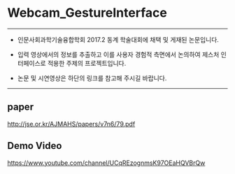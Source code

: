 # Webcam_GestureInterface

----------------------------------------

- 인문사회과학기술융합학회 2017.2 동계 학술대회에 채택 및 게재된 논문입니다.

- 입력 영상에서의 정보를 추출하고 이를 사용자 경험적 측면에서 논의하여 제스처 인터페이스로 적용한 주제의 프로젝트입니다.

- 논문 및 시연영상은 하단의 링크를 참고해 주시길 바랍니다.


----------------------------------------

## paper

http://jse.or.kr/AJMAHS/papers/v7n6/79.pdf

## Demo Video

[ https://www.youtube.com/channel/UCqREzognmsK97OEaHQVBrQw ](https://www.youtube.com/channel/UCqREzognmsK97OEaHQVBrQw)